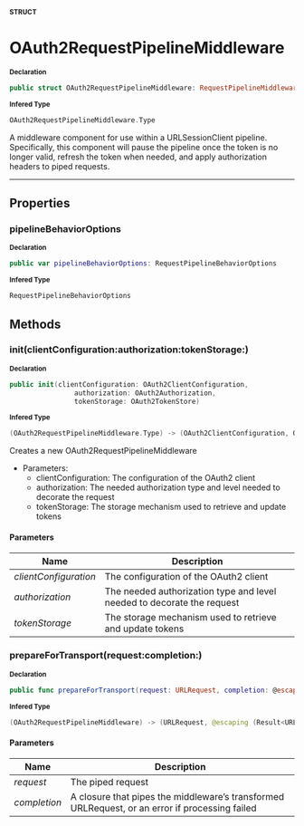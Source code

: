<sub>**STRUCT**</sub>
# OAuth2RequestPipelineMiddleware

<sub>**Declaration**</sub>
```swift
public struct OAuth2RequestPipelineMiddleware: RequestPipelineMiddleware
```

<sub>**Infered Type**</sub>
```swift
OAuth2RequestPipelineMiddleware.Type
```

A middleware component for use within a URLSessionClient pipeline. Specifically,
this component will pause the pipeline once the token is no longer valid, refresh the token when needed,
and apply authorization headers to piped requests.

--------------------

## Properties
### pipelineBehaviorOptions

<sub>**Declaration**</sub>
```swift
public var pipelineBehaviorOptions: RequestPipelineBehaviorOptions
```

<sub>**Infered Type**</sub>
```swift
RequestPipelineBehaviorOptions
```



## Methods
### init(clientConfiguration:authorization:tokenStorage:)

<sub>**Declaration**</sub>
```swift
public init(clientConfiguration: OAuth2ClientConfiguration,
                authorization: OAuth2Authorization,
                tokenStorage: OAuth2TokenStore)
```

<sub>**Infered Type**</sub>
```swift
(OAuth2RequestPipelineMiddleware.Type) -> (OAuth2ClientConfiguration, OAuth2Authorization, OAuth2TokenStore) -> OAuth2RequestPipelineMiddleware
```

Creates a new OAuth2RequestPipelineMiddleware
- Parameters:
  - clientConfiguration: The configuration of the OAuth2 client
  - authorization: The needed authorization type and level needed to decorate the request
  - tokenStorage: The storage mechanism used to retrieve and update tokens

#### Parameters
| Name | Description |
| ---- | ----------- |
| *clientConfiguration* | The configuration of the OAuth2 client |
| *authorization* | The needed authorization type and level needed to decorate the request |
| *tokenStorage* | The storage mechanism used to retrieve and update tokens |

### prepareForTransport(request:completion:)

<sub>**Declaration**</sub>
```swift
public func prepareForTransport(request: URLRequest, completion: @escaping (Result<URLRequest>) -> Void)
```

<sub>**Infered Type**</sub>
```swift
(OAuth2RequestPipelineMiddleware) -> (URLRequest, @escaping (Result<URLRequest>) -> ()) -> ()
```



#### Parameters
| Name | Description |
| ---- | ----------- |
| *request* | The piped request |
| *completion* | A closure that pipes the middleware’s transformed URLRequest, or an error if processing failed |
